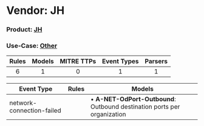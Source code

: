 Vendor: JH
==========
### Product: [JH](../ds_jh_jh.md)
### Use-Case: [Other](../../../../UseCases/uc_other.md)

| Rules | Models | MITRE TTPs | Event Types | Parsers |
|:-----:|:------:|:----------:|:-----------:|:-------:|
|   6   |   1    |     0      |      1      |    1    |

| Event Type                | Rules | Models                                                                       |
| ------------------------- | ----- | ---------------------------------------------------------------------------- |
| network-connection-failed |       |  • <b>A-NET-OdPort-Outbound</b>: Outbound destination ports per organization |
